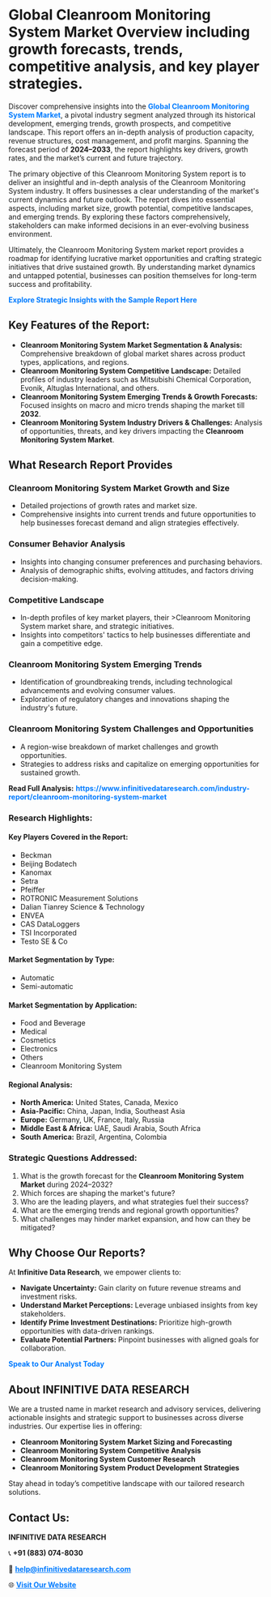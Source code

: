 <h1>Global Cleanroom Monitoring System Market Overview including growth forecasts, trends, competitive analysis, and key player strategies.</h1>
<p>
Discover comprehensive insights into the 
<a href="https://www.infinitivedataresearch.com/industry-report/cleanroom-monitoring-system-market" rel="dofollow" style="color: #007BFF; text-decoration: none;"><strong>Global Cleanroom Monitoring System Market</strong></a>, a pivotal industry segment analyzed through its historical development, emerging trends, growth prospects, and competitive landscape. This report offers an in-depth analysis of production capacity, revenue structures, cost management, and profit margins. Spanning the forecast period of <strong>2024–2033</strong>, the report highlights key drivers, growth rates, and the market’s current and future trajectory.
</p>
<p>
The primary objective of this Cleanroom Monitoring System report is to deliver an insightful and in-depth analysis of the Cleanroom Monitoring System industry. It offers businesses a clear understanding of the market's current dynamics and future outlook. The report dives into essential aspects, including market size, growth potential, competitive landscapes, and emerging trends. By exploring these factors comprehensively, stakeholders can make informed decisions in an ever-evolving business environment.
</p>
<p>
Ultimately, the Cleanroom Monitoring System market report provides a roadmap for identifying lucrative market opportunities and crafting strategic initiatives that drive sustained growth. By understanding market dynamics and untapped potential, businesses can position themselves for long-term success and profitability.
</p>
<p>
<a href="https://www.infinitivedataresearch.com/request-sample/reportId=112264" style="color: #007BFF; text-decoration: none;"><strong>Explore Strategic Insights with the Sample Report Here</strong></a>
</p>

<h2>Key Features of the Report:</h2>
<ul>
<li><strong>Cleanroom Monitoring System Market Segmentation & Analysis:</strong> Comprehensive breakdown of global market shares across product types, applications, and regions.</li>
<li><strong>Cleanroom Monitoring System Competitive Landscape:</strong> Detailed profiles of industry leaders such as Mitsubishi Chemical Corporation, Evonik, Altuglas International, and others.</li>
<li><strong>Cleanroom Monitoring System Emerging Trends & Growth Forecasts:</strong> Focused insights on macro and micro trends shaping the market till <strong>2032</strong>.</li>
<li><strong>Cleanroom Monitoring System Industry Drivers & Challenges:</strong> Analysis of opportunities, threats, and key drivers impacting the <strong>Cleanroom Monitoring System Market</strong>.</li>
</ul>

<h2>What Research Report Provides</h2>
<h3>Cleanroom Monitoring System Market Growth and Size</h3>
<ul>
<li>Detailed projections of growth rates and market size.</li>
<li>Comprehensive insights into current trends and future opportunities to help businesses forecast demand and align strategies effectively.</li>
</ul>

<h3>Consumer Behavior Analysis</h3>
<ul>
<li>Insights into changing consumer preferences and purchasing behaviors.</li>
<li>Analysis of demographic shifts, evolving attitudes, and factors driving decision-making.</li>
</ul>

<h3>Competitive Landscape</h3>
<ul>
<li>In-depth profiles of key market players, their >Cleanroom Monitoring System market share, and strategic initiatives.</li>
<li>Insights into competitors' tactics to help businesses differentiate and gain a competitive edge.</li>
</ul>

<h3>Cleanroom Monitoring System Emerging Trends</h3>
<ul>
<li>Identification of groundbreaking trends, including technological advancements and evolving consumer values.</li>
<li>Exploration of regulatory changes and innovations shaping the industry's future.</li>
</ul>

<h3>Cleanroom Monitoring System Challenges and Opportunities</h3>
<ul>
<li>A region-wise breakdown of market challenges and growth opportunities.</li>
<li>Strategies to address risks and capitalize on emerging opportunities for sustained growth.</li>
</ul>
<p><strong>Read Full Analysis:</strong> <a href="https://www.infinitivedataresearch.com/industry-report/cleanroom-monitoring-system-market" rel="dofollow" style="color: #007BFF; text-decoration: none;"><strong>https://www.infinitivedataresearch.com/industry-report/cleanroom-monitoring-system-market</strong></a></p>
<h3>Research Highlights:</h3>
<h4>Key Players Covered in the Report:</h4>
<ul><li>Beckman</li><li>Beijing Bodatech</li><li>Kanomax</li><li>Setra</li><li>Pfeiffer</li><li>ROTRONIC Measurement Solutions</li><li>Dalian Tianrey Science &amp; Technology</li><li>ENVEA</li><li>CAS DataLoggers</li><li>TSI Incorporated</li><li>Testo SE &amp; Co</li></ul>
<h4>Market Segmentation by Type:</h4>
<ul><li>Automatic</li><li>Semi-automatic</li></ul>
<h4>Market Segmentation by Application:</h4>
<ul><li>Food and Beverage</li><li>Medical</li><li>Cosmetics</li><li>Electronics</li><li>Others</li><li>Cleanroom Monitoring System</li></ul>

<h4>Regional Analysis:</h4>
<ul>
<li><strong>North America:</strong> United States, Canada, Mexico</li>
<li><strong>Asia-Pacific:</strong> China, Japan, India, Southeast Asia</li>
<li><strong>Europe:</strong> Germany, UK, France, Italy, Russia</li>
<li><strong>Middle East & Africa:</strong> UAE, Saudi Arabia, South Africa</li>
<li><strong>South America:</strong> Brazil, Argentina, Colombia</li>
</ul>

<h3>Strategic Questions Addressed:</h3>
<ol>
<li>What is the growth forecast for the <strong>Cleanroom Monitoring System Market</strong> during 2024–2032?</li>
<li>Which forces are shaping the market's future?</li>
<li>Who are the leading players, and what strategies fuel their success?</li>
<li>What are the emerging trends and regional growth opportunities?</li>
<li>What challenges may hinder market expansion, and how can they be mitigated?</li>
</ol>

<h2>Why Choose Our Reports?</h2>
<p>At <strong>Infinitive Data Research</strong>, we empower clients to:</p>
<ul>
<li><strong>Navigate Uncertainty:</strong> Gain clarity on future revenue streams and investment risks.</li>
<li><strong>Understand Market Perceptions:</strong> Leverage unbiased insights from key stakeholders.</li>
<li><strong>Identify Prime Investment Destinations:</strong> Prioritize high-growth opportunities with data-driven rankings.</li>
<li><strong>Evaluate Potential Partners:</strong> Pinpoint businesses with aligned goals for collaboration.</li>
</ul>
<p><a href="https://www.infinitivedataresearch.com/industry-report/cleanroom-monitoring-system-market" rel="dofollow" style="color: #007BFF; text-decoration: none;"><strong>Speak to Our Analyst Today</strong></a></p>

<h2>About INFINITIVE DATA RESEARCH</h2>
<p>We are a trusted name in market research and advisory services, delivering actionable insights and strategic support to businesses across diverse industries. Our expertise lies in offering:</p>
<ul>
<li><strong>Cleanroom Monitoring System Market Sizing and Forecasting</strong></li>
<li><strong>Cleanroom Monitoring System Competitive Analysis</strong></li>
<li><strong>Cleanroom Monitoring System Customer Research</strong></li>
<li><strong>Cleanroom Monitoring System Product Development Strategies</strong></li>
</ul>
<p>Stay ahead in today’s competitive landscape with our tailored research solutions.</p>

<h2>Contact Us:</h2>
<p><strong>INFINITIVE DATA RESEARCH</strong></p>
<p>📞 <strong>+91 (883) 074-8030</strong></p>
<p>📧 <strong><a href="mailto:help@infinitivedataresearch.com" style="color: #007BFF;">help@infinitivedataresearch.com</a></strong></p>
<p>🌐 <strong><a href="https://www.infinitivedataresearch.com" rel="dofollow" style="color: #007BFF;">Visit Our Website</a></strong></p>